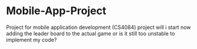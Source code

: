 # Mobile-App-Project
Project for mobile application development (CS4084) project
will i start now adding the leader board to the actual game or is it still too unstable to implement my code?
